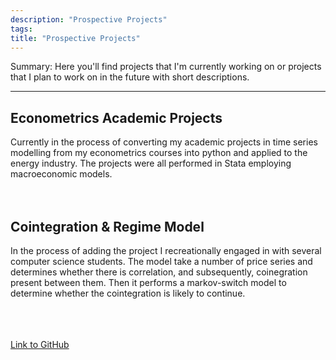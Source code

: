 ```yaml
---
description: "Prospective Projects"
tags: 
title: "Prospective Projects"
---
```


Summary: Here you'll find projects that I'm currently working on or projects that I plan to work on in the future with short descriptions. 

---

## Econometrics Academic Projects
Currently in the process of converting my academic projects in time series modelling from my econometrics courses into python and applied to the energy industry. The projects were all performed in Stata employing macroeconomic models. 
<br>  
<br>

## Cointegration & Regime Model
In the process of adding the project I recreationally engaged in with several computer science students. The model take a number of price series and determines whether there is correlation, and subsequently, coinegration present between them. Then it performs a markov-switch model to determine whether the cointegration is likely to continue.   
<br>  
<br>

[Link to GitHub](https://github.com/aleks-petrov)